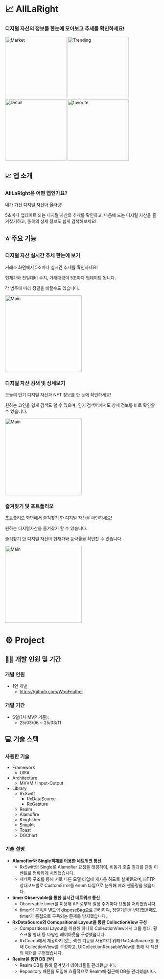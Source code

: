 # 📈 AllLaRight

### 디지털 자산의 정보를 한눈에 모아보고 추세를 확인하세요!

<img width="200" alt="Market" src="https://github.com/user-attachments/assets/33db47ba-1f06-42e2-bcea-3eb268544eea">  <img width="200" alt="Trending" src="https://github.com/user-attachments/assets/ca2223ed-f0da-4f92-8c8b-90b395d62dc9">  <img width="200" alt="Detail" src="https://github.com/user-attachments/assets/b9e1cfbd-e31b-4cf1-8643-ee96c62acf27">  <img width="200" alt="favorite" src="https://github.com/user-attachments/assets/052f8f5a-45c5-4706-b00c-e00cb299efe7">


## 📈 앱 소개

### AllLaRight은 어떤 앱인가요?

내가 가진 디지털 자산아 올라랏!

5초마다 업데이트 되는 디지털 자산의 추세를 확인하고, 마음에 드는 디지털 자산을 즐겨찾기하고, 종목의 상세 정보도 쉽게 검색해보세요!

## ⭐️ 주요 기능

### 디지털 자산 실시간 추세 한눈에 보기

거래소 화면에서 5초마다 실시간 추세를 확인하세요!

현재가와 전일대비 수치, 거래대금이 5초마다 업데이트 됩니다.

각 범주에 따라 정렬을 바꿀수도 있습니다.

<img width="250" alt="Main" src="https://github.com/user-attachments/assets/dd6bc7b8-7f32-4480-8b5b-68f31a4e3a2f">

### 디지털 자산 검색 및 상세보기

오늘의 인기 디지털 자산과 NFT 정보를 한 눈에 확인하세요!

원하는 코인을 쉽게 검색도 할 수 있으며, 인기 검색어에서도 상세 정보를 바로 확인할 수 있습니다.

<img width="250" alt="Main" src="https://github.com/user-attachments/assets/99c5cc0d-d672-4d5f-8762-7307295b05ed">

### 즐겨찾기 및 포트폴리오

포트폴리오 화면에서 즐겨찾기 한 디지털 자산을 확인하세요!

원하는 디지털자산을 즐겨찾기 할 수 있숩니다.

즐겨찾기 한 디지털 자산의 현재가와 등략률을 확인할 수 있습니다.

<img width="250" alt="Main" src="https://github.com/user-attachments/assets/f393be65-fc7d-475b-856a-b4db8661fdd9">

# ⚙️ Project

## 🧑‍💻 개발 인원 및 기간

### 개발 인원

- 1인 개발
    - https://github.com/WooFeather

### 개발 기간

- 6일(1차 MVP 기준):
    - 25/03/06 ~ 25/03/11

## 💻 기술 스택

### 사용한 기술

- Framework
    - UIKit
- Architecture
    - MVVM / Input-Output
- Library
    - RxSwift
        - RxDataSource
        - RxGesture
    - Realm
    - Alamofire
    - Kingfisher
    - Snapkit
    - Toast
    - DGChart
 
### 기술 설명
- **Alamofier와 Single객체를 이용한 네트워크 통신**
    - RxSwift의 Single로 Alamofier 요청을 래핑하여, 비동기 호출 결과를 단일 이벤트로 명확하게 처리했습니다.
    - 제네릭 구조를 통해 서로 다른 모델 타입에 재사용 하도록 설계했으며, HTTP 상태코드별로 CustomError를 enum 타입으로 분류해 에러 핸들링을 했습니다.
- **timer Observable을 통한 실시간 네트워크 통신**
    - Observable.timer를 이용해 API로부터 일정 주기마다 요청을 처리했습니다.
    - timer의 구독을 별도의 disposeBag으로 관리하여, 정렬기준을 변경했을때도 timer가 중첩으로 구독되는 문제를 방지했습니다.
- **RxDataSource와 Comopsitional Layout을 통한 CollectionView 구성**
    - Compositional Layout을 이용해 하나의 CollectionView에서 그룹 형태, 횡스크롤 형태 등 다양한 레이아웃을 구성했습니다.
    - RxCocoa에서 제공하지 않는 섹션 기능을 사용하기 위해 RxDataSource를 통해 CollectionView를 구성하고, UICollectionReusableView를 통해 각 섹션의 헤더를 구현했습니다.
- **Realm을 통한 DB 관리**
    - Realm DB를 통해 즐겨찾기 데이터들을 관리했습니다.
    - Repository 패턴을 도입해 효율적으로 Realm에 접근해 DB를 관리했습니다.
